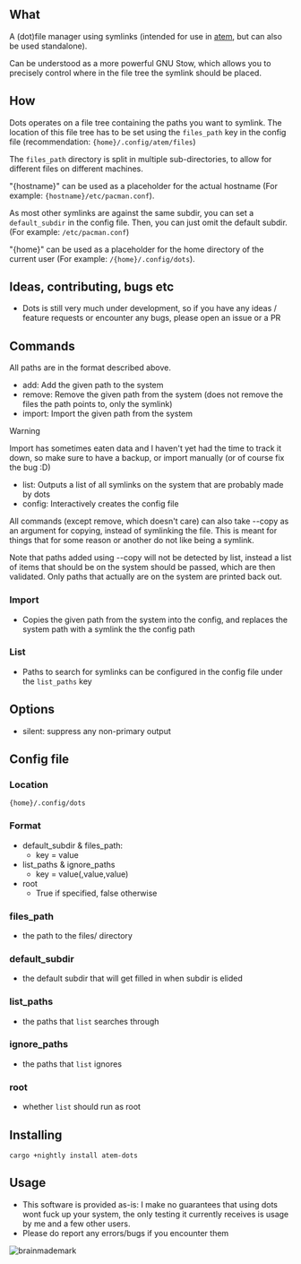 ## What
A (dot)file manager using symlinks (intended for use in [atem](https://github.com/jullanggit/atem), but can also be used standalone).

Can be understood as a more powerful GNU Stow, which allows you to precisely control where in the file tree the symlink should be placed.

## How
Dots operates on a file tree containing the paths you want to symlink.
The location of this file tree has to be set using the `files_path` key in the config file (recommendation: `{home}/.config/atem/files`)

The `files_path` directory is split in multiple sub-directories, to allow for different files on different machines.

"{hostname}" can be used as a placeholder for the actual hostname (For example: `{hostname}/etc/pacman.conf`).

As most other symlinks are against the same subdir, you can set a `default_subdir` in the config file.
Then, you can just omit the default subdir. (For example: `/etc/pacman.conf`)

"{home}" can be used as a placeholder for the home directory of the current user (For example: `/{home}/.config/dots`).

## Ideas, contributing, bugs etc
- Dots is still very much under development, so if you have any ideas / feature requests or encounter any bugs, please open an issue or a PR

## Commands
All paths are in the format described above.

- add:     Add the given path to the system
- remove:  Remove the given path from the system (does not remove the files the path points to, only the symlink)
- import:  Import the given path from the system
> [!WARNING]
Import has sometimes eaten data and I haven't yet had the time to track it down, so make sure to have a backup, or import manually (or of course fix the bug :D)
- list:    Outputs a list of all symlinks on the system that are probably made by dots
- config:  Interactively creates the config file

All commands (except remove, which doesn't care) can also take --copy as an argument for copying, instead of symlinking the file. This is meant for things that for some reason or another do not like being a symlink.

Note that paths added using --copy will not be detected by list, instead a list of items that should be on the system should be passed, which are then validated. Only paths that actually are on the system are printed back out.

### Import
- Copies the given path from the system into the config, and replaces the system path with a symlink the the config path

### List
- Paths to search for symlinks can be configured in the config file under the `list_paths` key

## Options
- silent: suppress any non-primary output

## Config file
### Location
`{home}/.config/dots`
### Format
- default_subdir & files_path:
  - key = value
- list_paths & ignore_paths
  - key = value(,value,value)
- root
  - True if specified, false otherwise

### files_path
- the path to the files/ directory
### default_subdir
- the default subdir that will get filled in when subdir is elided
### list_paths
- the paths that `list` searches through
### ignore_paths
- the paths that `list` ignores
### root
- whether `list` should run as root

## Installing
`cargo +nightly install atem-dots`

## Usage
- This software is provided as-is: I make no guarantees that using dots wont fuck up your system, the only testing it currently receives is usage by me and a few other users.
- Please do report any errors/bugs if you encounter them
 
![brainmademark](https://brainmade.org/black-logo.svg)
